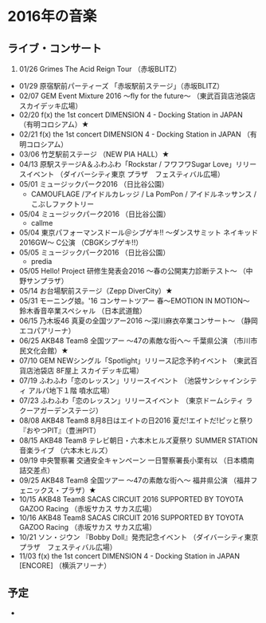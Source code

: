 # 2016年の音楽

## ライブ・コンサート

1. 01/26 Grimes The Acid Reign Tour （赤坂BLITZ）
- 01/29 原宿駅前パーティーズ 「赤坂駅前ステージ」（赤坂BLITZ）
- 02/07 GEM Event Mixture 2016 ～fly for the future～ （東武百貨店池袋店スカイデッキ広場）
- 02/20 f(x) the 1st concert DIMENSION 4 - Docking Station in JAPAN （有明コロシアム）★
- 02/21 f(x) the 1st concert DIMENSION 4 - Docking Station in JAPAN （有明コロシアム）
- 03/06 竹芝駅前ステージ （NEW PIA HALL）★
- 04/13 原駅ステージA＆ふわふわ「Rockstar / フワフワSugar Love」リリースイベント （ダイバーシティ東京 プラザ　フェスティバル広場）
- 05/01 ミュージックパーク2016 （日比谷公園）
  - CAMOUFLAGE /アイドルカレッジ / La PomPon / アイドルネッサンス / こぶしファクトリー
- 05/04 ミュージックパーク2016 （日比谷公園）
  - callme
- 05/04 東京パフォーマンスドール＠シブゲキ!! 〜ダンスサミット ネイキッド2016GW〜 C公演 （CBGKシブゲキ!!）
- 05/05 ミュージックパーク2016 （日比谷公園）
  - predia
- 05/05 Hello! Project 研修生発表会2016 ～春の公開実力診断テスト～ （中野サンプラザ）
- 05/14 お台場駅前ステージ（Zepp DiverCity）★
- 05/31 モーニング娘。'16 コンサートツアー 春～EMOTION IN MOTION～ 鈴木香音卒業スペシャル （日本武道館）
- 06/15 乃木坂46 真夏の全国ツアー2016 ～深川麻衣卒業コンサート～ （静岡エコパアリーナ）
- 06/25 AKB48 Team8 全国ツアー 〜47の素敵な街へ〜 千葉県公演 （市川市民文化会館）★
- 07/10 GEM  NEWシングル「Spotlight」リリース記念予約イベント （東武百貨店池袋店 8F屋上 スカイデッキ広場）
- 07/19 ふわふわ「恋のレッスン」リリースイベント （池袋サンシャインシティ アルパ地下１階 噴水広場）
- 07/23 ふわふわ「恋のレッスン」リリースイベント （東京ドームシティ ラクーアガーデンステージ）
- 08/08 AKB48 Team8 8月8日はエイトの日2016 夏だ!エイトだ!ピッと祭り 『おやつPIT』（豊洲PIT）
- 08/15 AKB48 Team8 テレビ朝日・六本木ヒルズ夏祭り SUMMER STATION 音楽ライブ （六本木ヒルズ）
- 09/19 中央警察署 交通安全キャンペーン  一日警察署長小栗有以 （日本橋南詰交差点）
- 09/25 AKB48 Team8 全国ツアー 〜47の素敵な街へ〜 福井県公演 （福井フェニックス・プラザ）★
- 10/15 AKB48 Team8 SACAS CIRCUIT 2016 SUPPORTED BY TOYOTA GAZOO Racing （赤坂サカス サカス広場）
- 10/16 AKB48 Team8 SACAS CIRCUIT 2016 SUPPORTED BY TOYOTA GAZOO Racing （赤坂サカス サカス広場）
- 10/21 ソン・ジウン 『Bobby Doll』発売記念イベント （ダイバーシティ東京 プラザ　フェスティバル広場）
- 11/03 f(x) the 1st concert DIMENSION 4 - Docking Station in JAPAN [ENCORE] （横浜アリーナ） 



## 予定

- ​